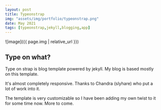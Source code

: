 ```yaml
---
layout: post
title: Typeonstrap
img: "assets/img/portfolio/typeonstrap.png"
date: May 2021
tags: [typeonstrap,jekyll,blogging,app]
---
```


![image]({{ page.img | relative_url }})

## Type on what?

Type on strap is blog template powered by jekyll. 
My blog is based mostly on  this template. 

It's almost completely responsive.
Thanks to Chandra (slyhare) who put a lot of work into it. 

The template is very customizable so I have been adding my own twist to it for some time now. 
More to come.